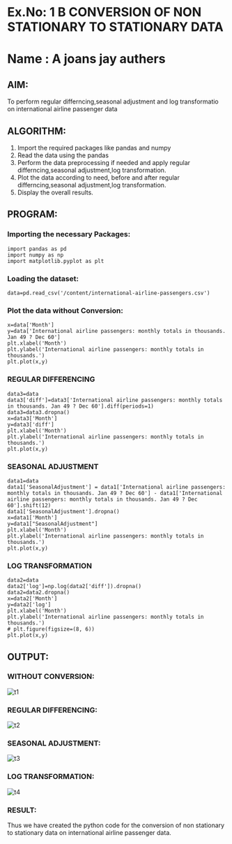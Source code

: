 # Ex.No: 1 B                    CONVERSION OF NON STATIONARY TO STATIONARY DATA
# Name : A joans jay authers 
## AIM:
To perform regular differncing,seasonal adjustment and log transformatio on international airline passenger data

## ALGORITHM:
1. Import the required packages like pandas and numpy
2. Read the data using the pandas
3. Perform the data preprocessing if needed and apply regular differncing,seasonal adjustment,log transformation.
4. Plot the data according to need, before and after regular differncing,seasonal adjustment,log transformation.
5. Display the overall results.
   
## PROGRAM:
### Importing the necessary Packages:
```
import pandas as pd
import numpy as np
import matplotlib.pyplot as plt
```

### Loading the dataset:
```
data=pd.read_csv('/content/international-airline-passengers.csv')
```

### Plot the data without Conversion:
```
x=data['Month']
y=data['International airline passengers: monthly totals in thousands. Jan 49 ? Dec 60']
plt.xlabel('Month')
plt.ylabel('International airline passengers: monthly totals in thousands.')
plt.plot(x,y)
```

### REGULAR DIFFERENCING
```
data3=data
data3['diff']=data3['International airline passengers: monthly totals in thousands. Jan 49 ? Dec 60'].diff(periods=1)
data3=data3.dropna()
x=data3['Month']
y=data3['diff']
plt.xlabel('Month')
plt.ylabel('International airline passengers: monthly totals in thousands.')
plt.plot(x,y)
```

### SEASONAL ADJUSTMENT
```
data1=data
data1['SeasonalAdjustment'] = data1['International airline passengers: monthly totals in thousands. Jan 49 ? Dec 60'] - data1['International airline passengers: monthly totals in thousands. Jan 49 ? Dec 60'].shift(12)
data1['SeasonalAdjustment'].dropna()
x=data1['Month']
y=data1["SeasonalAdjustment"]
plt.xlabel('Month')
plt.ylabel('International airline passengers: monthly totals in thousands.')
plt.plot(x,y)
```

### LOG TRANSFORMATION
```
data2=data
data2['log']=np.log(data2['diff']).dropna()
data2=data2.dropna()
x=data2['Month']
y=data2['log']
plt.xlabel('Month')
plt.ylabel('International airline passengers: monthly totals in thousands.')
# plt.figure(figsize=(8, 6)) 
plt.plot(x,y)
```

## OUTPUT:
### WITHOUT CONVERSION:
![t1](https://github.com/Ishu-Vasanth/TSA_EXP1B/assets/94154614/c6110233-a143-44fc-8055-73256231bdb1)

### REGULAR DIFFERENCING:
![t2](https://github.com/Ishu-Vasanth/TSA_EXP1B/assets/94154614/f13bc5b1-f547-4a2e-b52e-53bee0ba4166)

### SEASONAL ADJUSTMENT:
![t3](https://github.com/Ishu-Vasanth/TSA_EXP1B/assets/94154614/9e15eef9-4278-486b-9fa6-766b373ecc73)

### LOG TRANSFORMATION:
![t4](https://github.com/Ishu-Vasanth/TSA_EXP1B/assets/94154614/75a84c2a-e8d5-4e98-b88e-26e6da9d5d9d)


### RESULT:
Thus we have created the python code for the conversion of non stationary to stationary data on international airline passenger
data.

